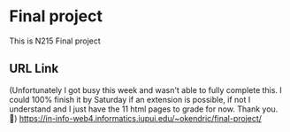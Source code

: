 # Final project

This is N215 Final project

## URL Link

(Unfortunately I got busy this week and wasn't able to fully complete this. I could 100% finish it by Saturday if an extension is possible, if not I understand and I just have the 11 html pages to grade for now. Thank you. 🙂)
https://in-info-web4.informatics.iupui.edu/~okendric/final-project/


